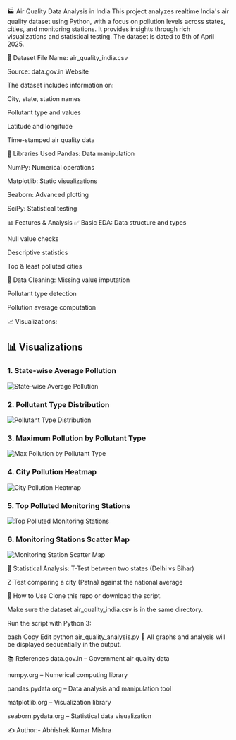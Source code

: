 🏭 Air Quality Data Analysis in India
This project analyzes realtime India's air quality dataset using Python, with a focus on pollution levels across states, cities, and monitoring stations. It provides insights through rich visualizations and statistical testing.
The dataset is dated to 5th of April 2025.

📂 Dataset
File Name: air_quality_india.csv

Source: data.gov.in Website

The dataset includes information on:

City, state, station names

Pollutant type and values

Latitude and longitude

Time-stamped air quality data

🧰 Libraries Used
Pandas: Data manipulation

NumPy: Numerical operations

Matplotlib: Static visualizations

Seaborn: Advanced plotting

SciPy: Statistical testing

📊 Features & Analysis
✅ Basic EDA:
Data structure and types

Null value checks

Descriptive statistics

Top & least polluted cities

🧼 Data Cleaning:
Missing value imputation

Pollutant type detection

Pollution average computation

📈 Visualizations:
## 📊 Visualizations

### 1. State-wise Average Pollution
![State-wise Average Pollution](1.png)

### 2. Pollutant Type Distribution
![Pollutant Type Distribution](2.png)

### 3. Maximum Pollution by Pollutant Type
![Max Pollution by Pollutant Type](3.png)

### 4. City Pollution Heatmap
![City Pollution Heatmap](4.png)

### 5. Top Polluted Monitoring Stations
![Top Polluted Monitoring Stations](5.png)

### 6. Monitoring Stations Scatter Map
![Monitoring Station Scatter Map](6.png)


📐 Statistical Analysis:
T-Test between two states (Delhi vs Bihar)

Z-Test comparing a city (Patna) against the national average

📌 How to Use
Clone this repo or download the script.

Make sure the dataset air_quality_india.csv is in the same directory.

Run the script with Python 3:

bash
Copy
Edit
python air_quality_analysis.py
📎 All graphs and analysis will be displayed sequentially in the output.

📚 References
data.gov.in – Government air quality data

numpy.org – Numerical computing library

pandas.pydata.org – Data analysis and manipulation tool

matplotlib.org – Visualization library

seaborn.pydata.org – Statistical data visualization

✍️ Author:-
Abhishek Kumar Mishra
